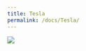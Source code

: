 ```yaml
---
title: Tesla
permalink: /docs/Tesla/
---
```


<img src="https://www.minidc.cf/assets/img/Tesla.jpg">
